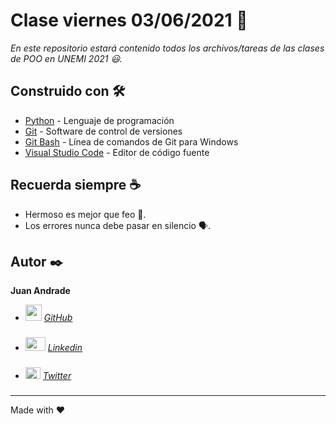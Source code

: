 # Clase viernes 03/06/2021 📖

_En este repositorio estará contenido todos los archivos/tareas de las clases de POO en UNEMI 2021 😃._

## Construido con 🛠️

* [Python](https://www.python.org/) - Lenguaje de programación
* [Git](https://git-scm.com/) - Software de control de versiones
* [Git Bash](https://git-scm.com/downloads) - Línea de comandos de Git para Windows
* [Visual Studio Code](https://code.visualstudio.com/) - Editor de código fuente

## Recuerda siempre ☕

* Hermoso es mejor que feo 🌺.
* Los errores nunca debe pasar en silencio 🗣.

## Autor ✒️

**Juan Andrade**

* <img src="https://pics.freeicons.io/uploads/icons/png/3345023101530077752-512.png" width="26" height="26"> [*GitHub*](https://github.com/Jpas23/)
###
* <img src="https://cdn.worldvectorlogo.com/logos/linkedin-icon-2.svg" width="32" height="22"> [*Linkedin*](https://www.linkedin.com/in/juanpa01/)
###
* <img src="https://logodownload.org/wp-content/uploads/2014/09/twitter-logo-6.png" width="24" height="19"> [*Twitter*](https://twitter.com/jandrades01)
###


---
Made with ❤
